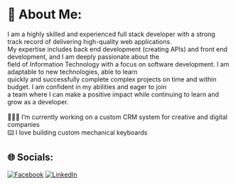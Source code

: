# 💫 About Me:
I am a highly skilled and experienced full stack developer with a strong track record of delivering high-quality web applications.<br>My expertise includes back end development (creating APIs) and front end development, and I am deeply passionate about the<br>field of Information Technology with a focus on software development. I am adaptable to new technologies, able to learn<br>quickly and successfully complete complex projects on time and within budget. I am confident in my abilities and eager to join<br>a team where I can make a positive impact while continuing to learn and grow as a developer.<br><br>🧑🏻‍💻 I’m currently working on a custom CRM system for creative and digital companies<br>⌨️ I love building custom mechanical keyboards


## 🌐 Socials:
[![Facebook](https://img.shields.io/badge/Facebook-%231877F2.svg?logo=Facebook&logoColor=white)](https://facebook.com/kecoliva) [![LinkedIn](https://img.shields.io/badge/LinkedIn-%230077B5.svg?logo=linkedin&logoColor=white)](https://linkedin.com/in/kecoliva) 
